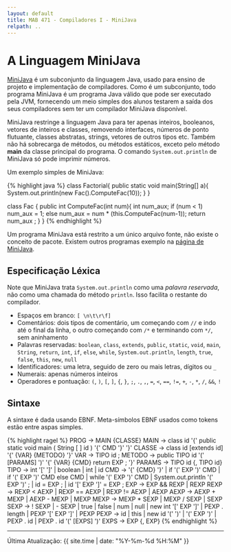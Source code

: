 ```yaml
---
layout: default
title: MAB 471 - Compiladores I - MiniJava
relpath: ..
---
```


A Linguagem MiniJava
====================

[MiniJava](http://www.cambridge.org/us/features/052182060X/) é um subconjunto da linguagem Java,
usado para ensino de projeto e implementação de compiladores. Como é um subconjunto, todo programa
MiniJava é um programa Java válido que pode ser executado pela JVM, fornecendo um meio simples
dos alunos testarem a saída dos seus compiladores sem ter um compilador MiniJava disponível.

MiniJava restringe a linguagem Java para ter apenas inteiros, booleanos, vetores de inteiros e classes,
removendo interfaces, números de ponto flutuante, classes abstratas, strings, vetores de outros
tipos etc. Também não há sobrecarga de métodos, ou métodos estáticos, exceto pelo método **main** da
classe principal do programa. O comando `System.out.println` de MiniJava só pode imprimir números.

Um exemplo simples de MiniJava:

{% highlight java %}
class Factorial{
    public static void main(String[] a){
        System.out.println(new Fac().ComputeFac(10));
    }
}

class Fac {
    public int ComputeFac(int num){
        int num_aux;
        if (num < 1)
            num_aux = 1;
        else 
            num_aux = num * (this.ComputeFac(num-1));
        return num_aux ;
    }
}
{% endhighlight %}

Um programa MiniJava está restrito a um único arquivo fonte, não existe o conceito de
pacote. Existem outros programas exemplo na [página de MiniJava](http://www.cambridge.org/us/features/052182060X/).

Especificação Léxica
--------------------

Note que MiniJava trata `System.out.println` como uma *palavra reservada*, não como uma 
chamada do método `println`. Isso facilita o restante do compilador. 

* Espaços em branco: `[ \n\t\r\f]`
* Comentários: dois tipos de comentário, um começando com `//` e indo até o final da linha, o outro começando com `/*` e terminando com `*/`, sem aninhamento
* Palavras reservadas: `boolean`, `class`, `extends`, `public`, `static`, `void`, `main`, `String`, `return`, `int`, `if`, `else`, `while`, `System.out.println`, `length`, `true`, `false`, `this`, `new`, `null`
* Identificadores: uma letra, seguido de zero ou mais letras, dígitos ou `_`
* Numerais: apenas números inteiros
* Operadores e pontuação: `(`, `)`, `[`, `]`, `{`, `}`, `;`, `.`, `,`, `=`, `<`, `==`, `!=`, `+`, `-`, `*`, `/`, `&&`, `!`

Sintaxe
-------

A sintaxe é dada usando EBNF. Meta-símbolos EBNF usados como tokens estão entre aspas simples.

{% highlight ragel %}
PROG   -> MAIN {CLASSE}
MAIN   -> class id '{' public static void main ( String [ ] id ) '{' CMD '}' '}'
CLASSE -> class id [extends id] '{' {VAR} {METODO} '}'
VAR    -> TIPO id ;
METODO -> public TIPO id '(' [PARAMS] ')' '{' {VAR} {CMD} return EXP ; '}'
PARAMS -> TIPO id {, TIPO id}
TIPO   -> int '[' ']'
        | boolean
        | int
        | id
CMD    -> '{' {CMD} '}'
        | if '(' EXP ')' CMD
        | if '(' EXP ')' CMD else CMD
        | while '(' EXP ')' CMD
        | System.out.println '(' EXP ')' ;
        | id = EXP ;
        | id '[' EXP ']' = EXP ;
EXP    -> EXP && REXP
        | REXP
REXP   -> REXP < AEXP
        | REXP == AEXP
        | REXP != AEXP
        | AEXP
AEXP   -> AEXP + MEXP
        | AEXP - MEXP
        | MEXP
MEXP   -> MEXP * SEXP
        | MEXP / SEXP
        | SEXP
SEXP   -> ! SEXP
        | - SEXP
        | true
        | false
        | num
		| null
        | new int '[' EXP ']'
        | PEXP . length
        | PEXP '[' EXP ']'
        | PEXP
PEXP   -> id
        | this
        | new id '(' ')'
        | '(' EXP ')'
        | PEXP . id
        | PEXP . id '(' [EXPS] ')'
EXPS   -> EXP {, EXP}
{% endhighlight %}


* * * * *

Última Atualização: {{ site.time | date: "%Y-%m-%d %H:%M" }}
